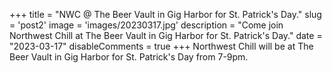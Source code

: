 +++
title = "NWC @ The Beer Vault in Gig Harbor for St. Patrick's Day."
slug = 'post2'
image = 'images/20230317.jpg'
description = "Come join Northwest Chill at The Beer Vault in Gig Harbor for St. Patrick's Day."
date = "2023-03-17"
disableComments = true
+++
Northwest Chill will be at The Beer Vault in Gig Harbor for St. Patrick's Day from 7-9pm. 

<!-- ![img](images/20230317.jpg) -->